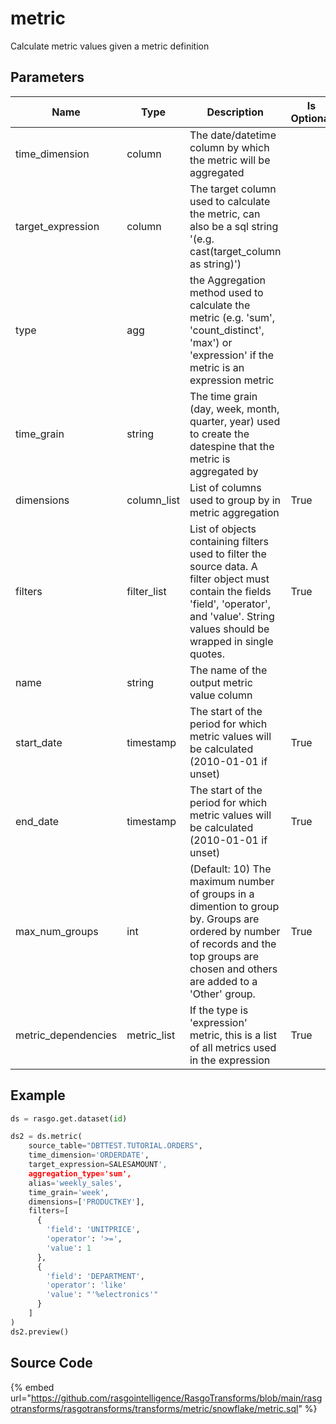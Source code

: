 

# metric

Calculate metric values given a metric definition

## Parameters

|        Name         |    Type     |                                                                                          Description                                                                                           | Is Optional |
| ------------------- | ----------- | ---------------------------------------------------------------------------------------------------------------------------------------------------------------------------------------------- | ----------- |
| time_dimension      | column      | The date/datetime column by which the metric will be aggregated                                                                                                                                |             |
| target_expression   | column      | The target column used to calculate the metric, can also be a sql string '(e.g. cast(target_column as string)')                                                                                |             |
| type                | agg         | the Aggregation method used to calculate the metric (e.g. 'sum', 'count_distinct', 'max') or 'expression' if the metric is an expression metric                                                |             |
| time_grain          | string      | The time grain (day, week, month, quarter, year) used to create the datespine that the metric is aggregated by                                                                                 |             |
| dimensions          | column_list | List of columns used to group by in metric aggregation                                                                                                                                         | True        |
| filters             | filter_list | List of objects containing filters used to filter the source data. A filter object must contain the fields 'field', 'operator', and 'value'. String values should be wrapped in single quotes. | True        |
| name                | string      | The name of the output metric value column                                                                                                                                                     |             |
| start_date          | timestamp   | The start of the period for which metric values will be calculated (2010-01-01 if unset)                                                                                                       | True        |
| end_date            | timestamp   | The start of the period for which metric values will be calculated (2010-01-01 if unset)                                                                                                       | True        |
| max_num_groups      | int         | (Default: 10) The maximum number of groups in a dimention to group by. Groups are ordered by number of records and the top groups are chosen and others are added to a 'Other' group.          | True        |
| metric_dependencies | metric_list | If the type is 'expression' metric, this is a list of all metrics used in the expression                                                                                                       | True        |


## Example

```python
ds = rasgo.get.dataset(id)

ds2 = ds.metric(
    source_table="DBTTEST.TUTORIAL.ORDERS",
    time_dimension='ORDERDATE',
    target_expression=SALESAMOUNT',
    aggregation_type='sum',
    alias='weekly_sales',
    time_grain='week',
    dimensions=['PRODUCTKEY'],
    filters=[
      {
        'field': 'UNITPRICE',
        'operator': '>=',
        'value': 1
      },
      {
        'field': 'DEPARTMENT',
        'operator': 'like'
        'value': "'%electronics'"
      }
    ]
)
ds2.preview()

```

## Source Code

{% embed url="https://github.com/rasgointelligence/RasgoTransforms/blob/main/rasgotransforms/rasgotransforms/transforms/metric/snowflake/metric.sql" %}

